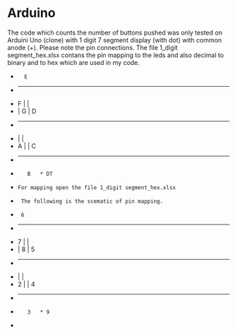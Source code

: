 # Arduino
The code which counts the number of buttons pushed was only tested on Arduini Uno (clone) with 1 digit 7 segment display (with dot)
with common anode (+).
Please note the pin connections.
The file 1_digit segment_hex.xlsx contans the pin mapping to the leds and also decimal to binary and to hex which are used in my code.

 *       E
 *    -------
 *  F |     |
 *    |  G  | D
 *    -------
 *    |     |
 *  A |     | C
 *    -------
 *        B   * DT
 *     For mapping open the file 1_digit segment_hex.xlsx


 *      The following is the scematic of pin mapping.
 *      6
 *    -------
 *  7 |     |
 *    |  8  | 5
 *    -------
 *    |     |
 *  2 |     | 4
 *    -------
 *        3   * 9
 *     
